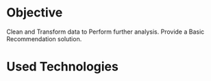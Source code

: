 # Objective
Clean and Transform data to Perform further analysis.
Provide a Basic Recommendation solution.

# Used Technologies
